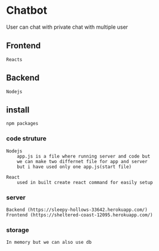 # Chatbot
User can chat with private chat with multiple user


## Frontend
    Reacts
## Backend
    Nodejs

## install
    npm packages


### code struture 
    Nodejs 
        app.js is a file where running server and code but 
        we can make two differnet file for app and server
        but i have used only one app.js(start file)

    React
        used in built create react command for easily setup 

### server 
    Backend (https://sleepy-hollows-33642.herokuapp.com/)
    Frontend (https://sheltered-coast-12095.herokuapp.com/)


### storage
    In memory but we can also use db

    





